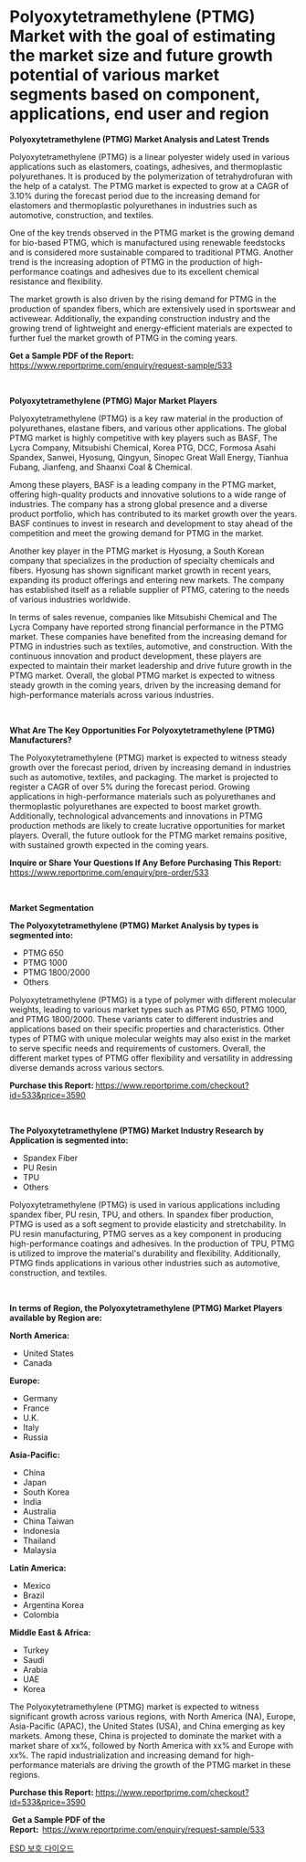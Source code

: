 <p><h1>Polyoxytetramethylene (PTMG) Market with the goal of estimating the market size and future growth potential of various market segments based on component, applications, end user and region</h1></p><p><strong>Polyoxytetramethylene (PTMG) Market Analysis and Latest Trends</strong></p>
<p><p>Polyoxytetramethylene (PTMG) is a linear polyester widely used in various applications such as elastomers, coatings, adhesives, and thermoplastic polyurethanes. It is produced by the polymerization of tetrahydrofuran with the help of a catalyst. The PTMG market is expected to grow at a CAGR of 3.10% during the forecast period due to the increasing demand for elastomers and thermoplastic polyurethanes in industries such as automotive, construction, and textiles.</p><p>One of the key trends observed in the PTMG market is the growing demand for bio-based PTMG, which is manufactured using renewable feedstocks and is considered more sustainable compared to traditional PTMG. Another trend is the increasing adoption of PTMG in the production of high-performance coatings and adhesives due to its excellent chemical resistance and flexibility.</p><p>The market growth is also driven by the rising demand for PTMG in the production of spandex fibers, which are extensively used in sportswear and activewear. Additionally, the expanding construction industry and the growing trend of lightweight and energy-efficient materials are expected to further fuel the market growth of PTMG in the coming years.</p></p>
<p><strong>Get a Sample PDF of the Report:&nbsp;</strong> <a href="https://www.reportprime.com/enquiry/request-sample/533">https://www.reportprime.com/enquiry/request-sample/533</a></p>
<p>&nbsp;</p>
<p><strong>Polyoxytetramethylene (PTMG) Major Market Players</strong></p>
<p><p>Polyoxytetramethylene (PTMG) is a key raw material in the production of polyurethanes, elastane fibers, and various other applications. The global PTMG market is highly competitive with key players such as BASF, The Lycra Company, Mitsubishi Chemical, Korea PTG, DCC, Formosa Asahi Spandex, Sanwei, Hyosung, Qingyun, Sinopec Great Wall Energy, Tianhua Fubang, Jianfeng, and Shaanxi Coal & Chemical.</p><p>Among these players, BASF is a leading company in the PTMG market, offering high-quality products and innovative solutions to a wide range of industries. The company has a strong global presence and a diverse product portfolio, which has contributed to its market growth over the years. BASF continues to invest in research and development to stay ahead of the competition and meet the growing demand for PTMG in the market.</p><p>Another key player in the PTMG market is Hyosung, a South Korean company that specializes in the production of specialty chemicals and fibers. Hyosung has shown significant market growth in recent years, expanding its product offerings and entering new markets. The company has established itself as a reliable supplier of PTMG, catering to the needs of various industries worldwide.</p><p>In terms of sales revenue, companies like Mitsubishi Chemical and The Lycra Company have reported strong financial performance in the PTMG market. These companies have benefited from the increasing demand for PTMG in industries such as textiles, automotive, and construction. With the continuous innovation and product development, these players are expected to maintain their market leadership and drive future growth in the PTMG market. Overall, the global PTMG market is expected to witness steady growth in the coming years, driven by the increasing demand for high-performance materials across various industries.</p></p>
<p>&nbsp;</p>
<p><strong>What Are The Key Opportunities For Polyoxytetramethylene (PTMG) Manufacturers?</strong></p>
<p><p>The Polyoxytetramethylene (PTMG) market is expected to witness steady growth over the forecast period, driven by increasing demand in industries such as automotive, textiles, and packaging. The market is projected to register a CAGR of over 5% during the forecast period. Growing applications in high-performance materials such as polyurethanes and thermoplastic polyurethanes are expected to boost market growth. Additionally, technological advancements and innovations in PTMG production methods are likely to create lucrative opportunities for market players. Overall, the future outlook for the PTMG market remains positive, with sustained growth expected in the coming years.</p></p>
<p><strong>Inquire or Share Your Questions If Any Before Purchasing This Report:</strong> <a href="https://www.reportprime.com/enquiry/pre-order/533">https://www.reportprime.com/enquiry/pre-order/533</a></p>
<p>&nbsp;</p>
<p><strong>Market Segmentation</strong></p>
<p><strong>The Polyoxytetramethylene (PTMG) Market Analysis by types is segmented into:</strong></p>
<p><ul><li>PTMG 650</li><li>PTMG 1000</li><li>PTMG 1800/2000</li><li>Others</li></ul></p>
<p><p>Polyoxytetramethylene (PTMG) is a type of polymer with different molecular weights, leading to various market types such as PTMG 650, PTMG 1000, and PTMG 1800/2000. These variants cater to different industries and applications based on their specific properties and characteristics. Other types of PTMG with unique molecular weights may also exist in the market to serve specific needs and requirements of customers. Overall, the different market types of PTMG offer flexibility and versatility in addressing diverse demands across various sectors.</p></p>
<p><strong>Purchase this Report:&nbsp;</strong><a href="https://www.reportprime.com/checkout?id=533&price=3590">https://www.reportprime.com/checkout?id=533&price=3590</a></p>
<p>&nbsp;</p>
<p><strong>The Polyoxytetramethylene (PTMG) Market Industry Research by Application is segmented into:</strong></p>
<p><ul><li>Spandex Fiber</li><li>PU Resin</li><li>TPU</li><li>Others</li></ul></p>
<p><p>Polyoxytetramethylene (PTMG) is used in various applications including spandex fiber, PU resin, TPU, and others. In spandex fiber production, PTMG is used as a soft segment to provide elasticity and stretchability. In PU resin manufacturing, PTMG serves as a key component in producing high-performance coatings and adhesives. In the production of TPU, PTMG is utilized to improve the material's durability and flexibility. Additionally, PTMG finds applications in various other industries such as automotive, construction, and textiles.</p></p>
<p>&nbsp;</p>
<p><strong>In terms of Region, the Polyoxytetramethylene (PTMG) Market Players available by Region are:</strong></p>
<p>
    <p> <strong> North America: </strong>
        <ul>
            <li>United States</li>
            <li>Canada</li>
        </ul>
        </p> 
    <p> <strong> Europe: </strong>
        <ul>
            <li>Germany</li>
            <li>France</li>
            <li>U.K.</li>
            <li>Italy</li>
            <li>Russia</li>
        </ul>
        </p> 
    <p> <strong> Asia-Pacific: </strong>
        <ul>
            <li>China</li>
            <li>Japan</li>
            <li>South Korea</li>
            <li>India</li>
            <li>Australia</li>
            <li>China Taiwan</li>
            <li>Indonesia</li>
            <li>Thailand</li>
            <li>Malaysia</li>
        </ul>
        </p> 
    <p> <strong> Latin America: </strong>
        <ul>
            <li>Mexico</li>
            <li>Brazil</li>
            <li>Argentina Korea</li>
            <li>Colombia</li>
        </ul>
        </p> 
    <p> <strong> Middle East & Africa: </strong>
        <ul>
            <li>Turkey</li>
            <li>Saudi</li>
            <li>Arabia</li>
            <li>UAE</li>
            <li>Korea</li>
        </ul>
    </p>
    </p>
<p><p>The Polyoxytetramethylene (PTMG) market is expected to witness significant growth across various regions, with North America (NA), Europe, Asia-Pacific (APAC), the United States (USA), and China emerging as key markets. Among these, China is projected to dominate the market with a market share of xx%, followed by North America with xx% and Europe with xx%. The rapid industrialization and increasing demand for high-performance materials are driving the growth of the PTMG market in these regions.</p></p>
<p><strong>Purchase this Report: </strong><a href="https://www.reportprime.com/checkout?id=533&price=3590">https://www.reportprime.com/checkout?id=533&price=3590</a></p>
<p>&nbsp;<strong>Get a Sample PDF of the Report:&nbsp;&nbsp;</strong><a href="https://www.reportprime.com/enquiry/request-sample/533">https://www.reportprime.com/enquiry/request-sample/533</a></p>
<p><strong></strong></p>
<p><p><a href="https://github.com/jntpkh496620/Market-Research-Report-List-1/blob/main/5202415200.md">ESD 보호 다이오드</a></p></p>